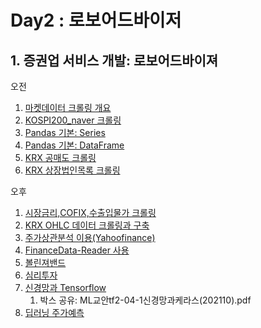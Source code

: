 
# Day2 : 로보어드바이저

## 1. 증권업 서비스 개발: 로보어드바이져

오전

1. [마켓데이터 크롤링 개요](금융데이터1-01마켓데이터_크롤링개요.ipynb)
1. [KOSPI200_naver 크롤링](금융데이터1-04KOSPI200_naver_crawling.ipynb)
1. [Pandas 기본: Series](2-05PandasBasic1_Series.ipynb)
1. [Pandas 기본: DataFrame](2-05PandasBasic2_DataFrame.ipynb)
2. [KRX 공매도 크롤링](금융데이터1-05KRX-shortselling.ipynb)
2. [KRX 상장법인목록 크롤링](금융데이터1-06KRX상장법인목록_크롤링.ipynb)

오후

1. [시장금리,COFIX,수출입물가 크롤링](금융데이터2-02시장금리_COFIX_수출입물가.ipynb)
1. [KRX OHLC 데이터 크롤링과 구축](금융데이터1-10krx_marcap_process.ipynb)
1. [주가상관분석 이용(Yahoofinance)](투자01-상관분석Yahoofinance.ipynb)
2. [FinanceData-Reader 사용](FDR01-users-guide0.ipynb)
3. [볼린져밴드](투자02-볼린저밴드.ipynb)
4. [심리투자](투자03-심리투자.ipynb)
5. [신경망과 Tensorflow](투자ML01-신경망과MLP_tf2.ipynb)
   1. 박스 공유: ML교안tf2-04-1신경망과케라스(202110).pdf
6. [딥러닝 주가예측]()